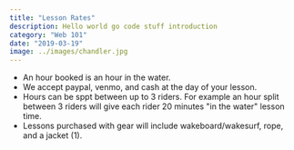 ```yaml
---
title: "Lesson Rates"
description: Hello world go code stuff introduction
category: "Web 101"
date: "2019-03-19"
image: ../images/chandler.jpg
---
```


* An hour booked is an hour in the water.
* We accept paypal, venmo, and cash at the day of your lesson.
* Hours can be sppt between up to 3 riders. For example an hour split between 3 riders will give each rider 20 minutes "in the water" lesson time.
* Lessons purchased with gear will include wakeboard/wakesurf, rope, and a jacket (1).
